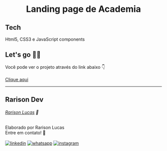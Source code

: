 <h1 align="center" dir="auto">
Landing page de Academia
</h1>

## Tech
Html5, CSS3 e JavaScript components

## Let's go 👨‍💻
Você pode ver o projeto através do link abaixo 👇 <br><br>
[Clique aqui](https://rarisondev.github.io/Landing-Page-Academia)

---

## Rarison Dev

###### [Rarison Lucas](https://www.linkedin.com/in/rarisonlucas/) 🚀
Elaborado por Rarison Lucas <br>
Entre em contato! 👋 <br>
<br>
[![linkedin]( https://img.shields.io/badge/LinkedIn-0077B5?style=for-the-badge&logo=linkedin&logoColor=white)](https://www.linkedin.com/in/rarisonlucas/) [![whatsapp](https://img.shields.io/badge/WhatsApp-25D366?style=for-the-badge&logo=whatsapp&logoColor=white)](https://api.whatsapp.com/send?phone=5585981038201&text=Oi%2Cvim%20do%20GitHub!.) [![instagram](https://img.shields.io/badge/Instagram-E4405F?style=for-the-badge&logo=instagram&logoColor=white)](https://instagram.com/rarisonlucax)

